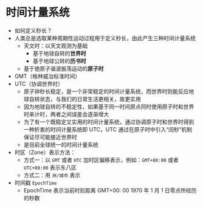 # 时间计量系统

- 如何定义秒长？
- 人类总是选取某种周期性运动过程用于定义秒长，由此产生三种时间计量系统
    - 天文时：以天文观测为基础
        - 基于地球自转的**世界时**
        - 基于地球公转的**历书时**
    - 基于铯原子谐波振荡运动的**原子时**
- GMT（格林威治标准时间）
- UTC（协调世界时）
    - 原子钟秒长稳定，是一个非常稳定的时间计量系统，而世界时则能反应地球自转状态，与我们的日常生活更相关，故更实用
    - 因为地球自转的不稳定性，如果基于同一时间原点同时使用原子时和世界时来计时，两者之间误差会逐渐增大
    - 为了有一个既稳定又实用的时间计量系统，通过协调原子时和世界时得到一种折衷的时间计量系统即 UTC，UTC 通过在原子时中引入“闰秒”机制保证尽可能接近世界时
    - 是目前全球统一的时间计量系统
- 时区（Zone）表示方法：
	- 方式一：以 `GMT` 或者 `UTC` 加时区偏移表示，例如：`GMT+08:00` 或者 `UTC+08:00` 表示东八区
	- 方式二：用 `洲/城市` 表示
- 时间戳 `EpochTime`
	- EpochTime 表示当前时刻距离 GMT+00: 00 1970 年 1 月 1 日零点所经历的秒数
